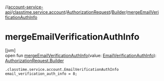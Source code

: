 //[account-service-api](../../../../index.md)/[classtime.service.account](../../index.md)/[AuthorizationRequest](../index.md)/[Builder](index.md)/[mergeEmailVerificationAuthInfo](merge-email-verification-auth-info.md)

# mergeEmailVerificationAuthInfo

[jvm]\
open fun [mergeEmailVerificationAuthInfo](merge-email-verification-auth-info.md)(value: [EmailVerificationAuthInfo](../../-email-verification-auth-info/index.md)): [AuthorizationRequest.Builder](index.md)

`.classtime.service.account.EmailVerificationAuthInfo email_verification_auth_info = 8;`
